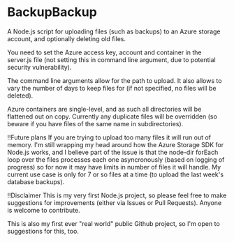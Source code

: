 # BackupBackup
A Node.js script for uploading files (such as backups) to an Azure storage account, and optionally deleting old files.

You need to set the Azure access key, account and container in the server.js file (not setting this in command line argument, due to potential security vulnerability).

The command line arguments allow for the path to upload.  It also allows to vary the number of days to keep files for (if not specified, no files will be deleted).

Azure containers are single-level, and as such all directories will be flattened out on copy. Currently any duplicate files will be overridden (so beware if you have files of the same name in subdirectories).

!!Future plans
If you are trying to upload too many files it will run out of memory.  I'm still wrapping my head around how the Azure Storage SDK for Node.js works, and I believe part of the issue is that the node-dir forEach loop over the files processes each one asyncronously (based on logging of progress) so for now it may have limits in number of files it will handle.  My current use case is only for 7 or so files at a time (to upload the last week's database backups).

!!Disclaimer
This is my very first Node.js project, so please feel free to make suggestions for improvements (either via Issues or Pull Requests).  Anyone is welcome to contribute.

This is also my first ever "real world" public Github project, so I'm open to suggestions for this, too.